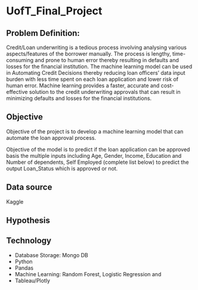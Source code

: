 # UofT_Final_Project

## Problem Definition:
Credit/Loan underwriting is a tedious process involving analysing various aspects/features of the borrower manually. The process is lengthy, time-consuming and prone to human error thereby resulting in defaults and losses for the financial institution. 
The machine learning model can be used in Automating Credit Decisions thereby reducing loan officers’ data input burden with less time spent on each loan application and lower risk of human error. Machine learning provides a faster, accurate and cost-effective solution to the credit underwriting approvals that can result in minimizing defaults and losses for the financial institutions.

## Objective
Objective of the project is to develop a machine learning model that can automate the loan approval process. 

Objective of the model is to predict if the loan application can be approved basis the multiple inputs including Age, Gender, Income, Education and Number of dependents, Self Employed (complete list below) to predict the output Loan_Status which is approved or not. 

## Data source
Kaggle


## Hypothesis

## Technology
* Database Storage: Mongo DB
* Python
* Pandas
* Machine Learning: Random Forest, Logistic Regression and 
* Tableau/Plotly